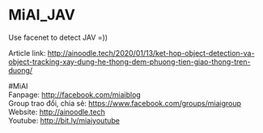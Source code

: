 # MiAI_JAV
Use facenet to detect JAV =))

Article link: http://ainoodle.tech/2020/01/13/ket-hop-object-detection-va-object-tracking-xay-dung-he-thong-dem-phuong-tien-giao-thong-tren-duong/

#MìAI <br>
Fanpage: http://facebook.com/miaiblog<br>
Group trao đổi, chia sẻ: https://www.facebook.com/groups/miaigroup<br>
Website: http://ainoodle.tech<br>
Youtube: http://bit.ly/miaiyoutube<br>
